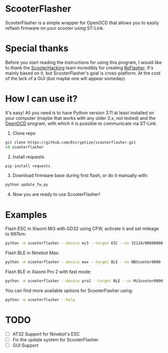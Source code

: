 
# ScooterFlasher

ScooterFlasher is a simple wrapper for OpenOCD that allows you to easily reflash firmware on your scooter using ST-Link.

# Special thanks
Before you start reading the instructions for using this program, I would like to thank the [ScooterHacking](https://scooterhacking.org/) team incredibly for creating [ReFlasher](https://www.scooterhacking.org/forum/viewtopic.php?f=14&t=676). It's mainly based on it, but ScooterFlasher's goal is cross-platform. At the cost of the lack of a GUI (but maybe one will appear someday).
# How I can use it?
It's easy! All you need is to have Python version 3.11 at least installed on your computer (maybe that works with any older 3.x, not tested) and the [OpenOCD](https://openocd.org/) program, with which it is possible to communicate via ST-Link.

 1. Clone repo
 ```bash
 git clone https://github.com/Encryptize/scooterflasher.git
 cd scooterflasher
 ```
 2. Install requests
 ```bash
 pip install requests
 ```
 3. Download firmware base during first flash, or do it manually with:
  ```bash
 python update_fw.py
 ```
4. Now you are ready to use ScooterFlasher!

# Examples
Flash ESC in Xiaomi Mi3 with GD32 using CFW, activate it and set mileage to 997km:
```bash
python -m scooterflasher --device mi3 --target ESC --sn 32124/00000000 --fake-chip --km 997 --activate-ecu --cfw your_cfw.bin
```
Flash BLE in Ninebot Max:
```bash
python -m scooterflasher --device max --target BLE --sn NBScooter0000
```
Flash BLE in Xiaomi Pro 2 with fast mode:
```bash
python -m scooterflasher --device pro2 --target BLE --sn MiScooter0000 --fast-mode
```
You can find more available options for ScooterFlasher using:
```bash
python -m scooterflasher --help
```

# TODO

 - [ ] AT32 Support for Ninebot's ESC
 - [ ] Fix the update system for ScooterFlasher
 - [ ] GUI Support
